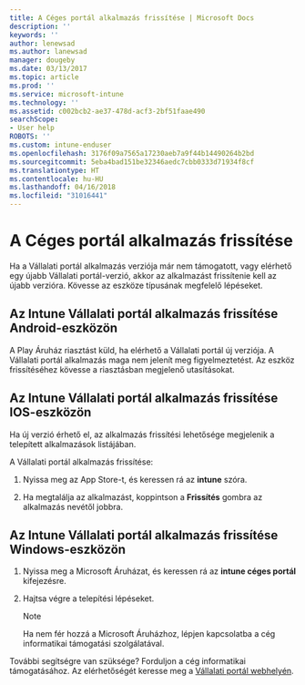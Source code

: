```yaml
---
title: A Céges portál alkalmazás frissítése | Microsoft Docs
description: ''
keywords: ''
author: lenewsad
ms.author: lanewsad
manager: dougeby
ms.date: 03/13/2017
ms.topic: article
ms.prod: ''
ms.service: microsoft-intune
ms.technology: ''
ms.assetid: c002bcb2-ae37-478d-acf3-2bf51faae490
searchScope:
- User help
ROBOTS: ''
ms.custom: intune-enduser
ms.openlocfilehash: 3176f09a7565a17230aeb7a9f44b14490264b2bd
ms.sourcegitcommit: 5eba4bad151be32346aedc7cbb0333d71934f8cf
ms.translationtype: HT
ms.contentlocale: hu-HU
ms.lasthandoff: 04/16/2018
ms.locfileid: "31016441"
---
```

# <a name="how-to-update-the-company-portal-app"></a>A Céges portál alkalmazás frissítése

Ha a Vállalati portál alkalmazás verziója már nem támogatott, vagy elérhető egy újabb Vállalati portál-verzió, akkor az alkalmazást frissítenie kell az újabb verzióra. Kövesse az eszköze típusának megfelelő lépéseket.

## <a name="update-the-intune-company-portal-app-on-your-android-device"></a>Az Intune Vállalati portál alkalmazás frissítése Android-eszközön

A Play Áruház riasztást küld, ha elérhető a Vállalati portál új verziója. A Vállalati portál alkalmazás maga nem jelenít meg figyelmeztetést. Az eszköz frissítéséhez kövesse a riasztásban megjelenő utasításokat.

## <a name="update-the-intune-company-portal-app-on-your-ios-device"></a>Az Intune Vállalati portál alkalmazás frissítése IOS-eszközön

Ha új verzió érhető el, az alkalmazás frissítési lehetősége megjelenik a telepített alkalmazások listájában.  

A Vállalati portál alkalmazás frissítése:

1. Nyissa meg az App Store-t, és keressen rá az **intune** szóra.

2. Ha megtalálja az alkalmazást, koppintson a **Frissítés** gombra az alkalmazás nevétől jobbra.

## <a name="update-the-intune-company-portal-app-on-your-windows-device"></a>Az Intune Vállalati portál alkalmazás frissítése Windows-eszközön

1.  Nyissa meg a Microsoft Áruházat, és keressen rá az **intune céges portál** kifejezésre.

2.  Hajtsa végre a telepítési lépéseket.

    > [!NOTE]
    > Ha nem fér hozzá a Microsoft Áruházhoz, lépjen kapcsolatba a cég informatikai támogatási szolgálatával.


További segítségre van szüksége? Forduljon a cég informatikai támogatásához. Az elérhetőségét keresse meg a [Vállalati portál webhelyén](https://portal.manage.microsoft.com#HelpDeskDialog).
